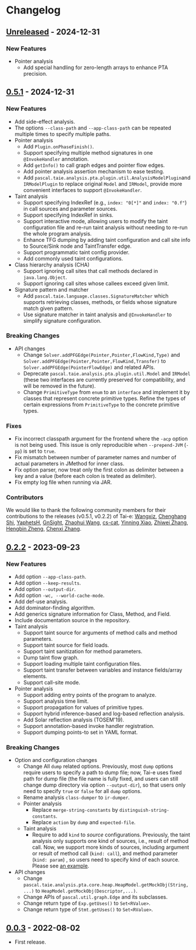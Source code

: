 # Changelog

## [Unreleased] - 2024-12-31

### New Features
- Pointer analysis
  - Add special handling for zero-length arrays to enhance PTA precision.

## [0.5.1] - 2024-12-31

### New Features
- Add side-effect analysis.
- The options `--class-path` and `--app-class-path` can be repeated multiple times to specify multiple paths.
- Pointer analysis
  - Add `Plugin.onPhaseFinish()`.
  - Support specifying multiple method signatures in one `@InvokeHandler` annotation.
  - Add `getInfo()` to call graph edges and pointer flow edges.
  - Add pointer analysis assertion mechanism to ease testing.
  - Add `pascal.taie.analysis.pta.plugin.util.AnalysisModelPlugin`and `IRModelPlugin` to replace original `Model` and `IRModel`, provide more convenient interfaces to support `@InvokeHandler`.
- Taint analysis
  - Support specifying IndexRef (e.g., `index: "0[*]"` and `index: "0.f"`) in call sources and parameter sources.
  - Support specifying IndexRef in sinks.
  - Support interactive mode, allowing users to modify the taint configuration file and re-run taint analysis without needing to re-run the whole program analysis.
  - Enhance TFG dumping by adding taint configuration and call site info to Source/Sink node and TaintTransfer edge.
  - Support programmatic taint config provider.
  - Add commonly used taint configurations.
- Class hierarchy analysis (CHA)
  - Support ignoring call sites that call methods declared in `java.lang.Object`.
  - Support ignoring call sites whose callees exceed given limit.
- Signature pattern and matcher
  - Add `pascal.taie.language.classes.SignatureMatcher` which supports retrieving classes, methods, or fields whose signature match given pattern.
  - Use signature matcher in taint analysis and `@InvokeHandler` to simplify signature configuration.

### Breaking Changes
- API changes
  - Change `Solver.addPFGEdge(Pointer,Pointer,FlowKind,Type)` and `Solver.addPFGEdge(Pointer,Pointer,FlowKind,Transfer)` to `Solver.addPFGEdge(PointerFlowEdge)` and related APIs.
  - Deprecate `pascal.taie.analysis.pta.plugin.util.Model` and `IRModel` (these two interfaces are currently preserved for compatibility, and will be removed in the future).
  - Change `PrimitiveType` from `enum` to an `interface` and implement it by classes that represent concrete primitive types. Refine the types of certain expressions from `PrimitiveType` to the concrete primitive types.

### Fixes
- Fix incorrect classpath argument for the frontend where the `-acp` option is not being used. This issue is only reproducible when `--prepend-JVM` (`-pp`) is set to `true`.
- Fix mismatch between number of parameter names and number of actual parameters in JMethod for inner class.
- Fix option parser, now treat only the first colon as delimiter between a key and a value (before each colon is treated as delimiter).
- Fix empty log file when running via JAR.

### Contributors

We would like to thank the following community members for their contributions to the releases (v0.5.1, v0.2.2) of Tai-e: [Wangxiz](https://github.com/Wangxiz), [Chenghang Shi](https://github.com/enochii), [YaphetsH](https://github.com/YaphetsH), [GnSight](https://github.com/ftyghome), [Zhaohui Wang](https://github.com/chaos-warzh), [cs-cat](https://github.com/cs-cat), [Yinning Xiao](https://github.com/ningninger), [Zhiwei Zhang](https://github.com/auroraberry), [Hengbin Zheng](https://github.com/Isla-top), [Chenxi Zhang](https://github.com/penguinfirst).

## [0.2.2] - 2023-09-23

### New Features
- Add option `--app-class-path`.
- Add option `--keep-results`.
- Add option `--output-dir`.
- Add option `-wc, --world-cache-mode`.
- Add def-use analysis.
- Add dominator-finding algorithm.
- Add generics signature information for Class, Method, and Field.
- Include documentation source in the repository.
- Taint analysis
  - Support taint source for arguments of method calls and method parameters.
  - Support taint source for field loads.
  - Support taint sanitization for method parameters.
  - Dump taint flow graph.
  - Support loading multiple taint configuration files.
  - Support taint transfer between variables and instance fields/array elements.
  - Support call-site mode.
- Pointer analysis
  - Support adding entry points of the program to analyze.
  - Support analysis time limit.
  - Support propagation for values of primitive types.
  - Support hybrid inference-based and log-based reflection analysis.
  - Add Solar reflection analysis (TOSEM'19).
  - Support annotation-based invoke handler registration.
  - Support dumping points-to set in YAML format.

### Breaking Changes
- Option and configuration changes
  - Change All `dump` related options. Previously, most `dump` options require users to specify a path to dump file; now, Tai-e uses fixed path for dump file (the file name is fully fixed, and users can still change dump directory via option `--output-dir`), so that users only need to specify `true` or `false` for all `dump` options.
  - Rename analysis `class-dumper` to `ir-dumper`.
  - Pointer analysis
    - Replace `merge-string-constants` by `distinguish-string-constants`.
    - Replace `action` by `dump` and `expected-file`.
  - Taint analysis
    - Require to add `kind` to *source* configurations. Previously, the taint analysis only supports one kind of sources, i.e., result of method call. Now, we support more kinds of sources, including argument or result of method call (`kind: call`), and method parameter (`kind: param`) , so users need to specify kind of each source. Please see [an example](src/test/resources/pta/taint/taint-config-instance-source-sink.yml).
- API changes
  - Change `pascal.taie.analysis.pta.core.heap.HeapModel.getMockObj(String,...)` to `HeapModel.getMockObj(Descriptor,...)`.
  - Change APIs of `pascal.util.graph.Edge` and its subclasses.
  - Change return type of `Exp.getUses()` to `Set<RValue>`.
  - Change return type of `Stmt.getUses()` to `Set<RValue>`.

## [0.0.3] - 2022-08-02
- First release.


[Unreleased]: https://github.com/pascal-lab/Tai-e/compare/v0.5.1...HEAD
[0.5.1]: https://github.com/pascal-lab/Tai-e/compare/v0.2.2...v0.5.1
[0.2.2]: https://github.com/pascal-lab/Tai-e/compare/v0.0.3...v0.2.2
[0.0.3]: https://github.com/pascal-lab/Tai-e/releases/tag/v0.0.3

